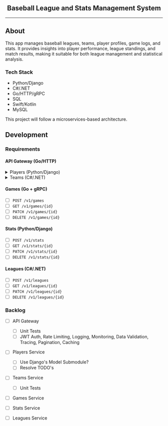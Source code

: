 <div align="center">
    <h2>Baseball League and Stats Management System</h2>
</div>

<hr />

## About

This app manages baseball leagues, teams, player profiles, game logs, and stats.
It provides insights into player performance, league standings, and match results, making it suitable for both league management and statistical analysis.

### Tech Stack

- Python/Django
- C#/.NET
- Go/HTTP/gRPC
- SQL
- Swift/Kotlin
- MySQL

This project will follow a microservices-based architecture.

## Development

### Requirements

#### API Gateway (Go/HTTP)

<details>
    <summary>Players (Python/Django)</summary>

#### Requirements
<details>
    <summary>Create Player</summary>

```bash
curl -i -X POST http://localhost:8080/v1/players \
    -H 'Content-Type: application/json' \
    -d '{
            "name": "Michael Yi",
            "jerseyNumber": "14",
            "dob": "2004-12-14",
            "height": "5\u0027 10\"",
            "weight": 140,
            "position": "Shortstop",
            "teamId": 1
    }'
```

</details>

<details>
    <summary>Get Player</summary>

```bash
curl -i http://localhost:8080/v1/players/<id>
```

</details>

<details>
    <summary>Update Player</summary>

```bash
curl -i -X PATCH http://localhost:8080/v1/players/<id> \
    -H 'Content-Type: application/json' \
    -d '{
            "name": "Michael Yi",
            "jerseyNumber": "14",
            "dob": "2004-12-14",
            "height": "5\u0027 10\"",
            "weight": 140,
            "position": "Shortstop",
            "teamId": 1
    }'
```

</details>

<details>
    <summary>Delete Player</summary>

```bash
curl -i -X DELETE http://localhost:8080/v1/players/<id>
```

</details>
</details>

<details>
    <summary>Teams (C#/.NET)</summary>

#### Requirements

<details>
    <summary>Create Team</summary>

```bash
curl -i -X POST http://localhost:8080/v1/teams \
    -H 'Content-Type: application/json' \
    -d '{
        "name": "Los Angeles Dodgers",
        "leagueId": 1
    }'
```

</details>

<details>
    <summary>Get Team</summary>

```bash
curl -i http://localhost:8080/v1/teams/<id>
```

</details>

<details>
    <summary>Get Team With Roster</summary>

```bash
curl -i http://localhost:8080/v1/teams/with-roster/<id>
```

</details>

<details>
    <summary>Update Team</summary>

```bash
curl -i -X PATCH http://localhost:8080/v1/teams/<id> \
    -H 'Content-Type: application/json' \
    -d '{
        "name": "New York Yankees",
        "leagueId": 2
    }'
```
</details>

<details>
    <summary>Delete Team</summary>

```bash
curl -i -X DELETE http://localhost:8080/v1/teams/<id>
```
</details>
</details>


#### Games (Go + gRPC)
- [ ] `POST /v1/games`
- [ ] `GET /v1/games/{id}`
- [ ] `PATCH /v1/games/{id}`
- [ ] `DELETE /v1/games/{id}`

#### Stats (Python/Django)
- [ ] `POST /v1/stats`
- [ ] `GET /v1/stats/{id}`
- [ ] `PATCH /v1/stats/{id}`
- [ ] `DELETE /v1/stats/{id}`

#### Leagues (C#/.NET)
- [ ] `POST /v1/leagues`
- [ ] `GET /v1/leagues/{id}`
- [ ] `PATCH /v1/leagues/{id}`
- [ ] `DELETE /v1/leagues/{id}`

### Backlog
- [ ] API Gateway
    - [ ] Unit Tests
    - [ ] JWT Auth, Rate Limiting, Logging, Monitoring, Data Validation, Tracing, Pagination, Caching
- [ ] Players Service
    - [ ] Use Django's Model Submodule?
    - [ ] Resolve TODO's
- [ ] Teams Service
    - [ ] Unit Tests
- [ ] Games Service
- [ ] Stats Service
- [ ] Leagues Service

